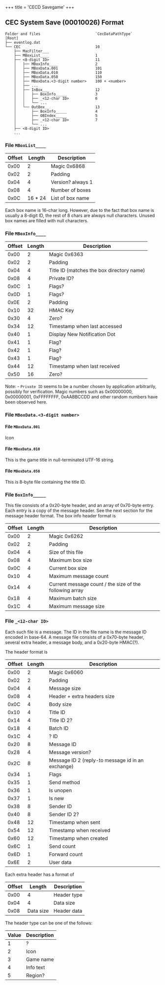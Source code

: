 +++
title = 'CECD Savegame'
+++

<span id="cec-system-save-00010026-format"></span>

## CEC System Save (00010026) Format

    Folder and files                         `CecDataPathType`
    [Root]
    ├── eventlog.dat
    └── CEC                                  10
        ├── MacFilter___
        ├── MBoxList____                     1
        ├── <8-digit ID>                     11
        │   ├── MBoxInfo____                 2
        │   ├── MBoxData.001                 101
        │   ├── MBoxData.010                 110
        │   ├── MBoxData.050                 150
        │   ├── MBoxData.<3-digit number>    100 + <number>
        │   ├── ...
        │   ├── InBox___                     12
        │   │   ├── BoxInfo_____             3
        │   │   ├── _<12-char ID>            6
        │   │   └── ...
        │   └── OutBox__                     13
        │       ├── BoxInfo_____             4
        │       ├── OBIndex_____             5
        │       ├── _<12-char ID>            7
        │       └── ...
        ├── <8-digit ID>
        ...

<span id="file-mboxlist____"></span>

### File `MBoxList____`

| Offset | Length   | Description       |
|--------|----------|-------------------|
| 0x00   | 2        | Magic 0x6868      |
| 0x02   | 2        | Padding           |
| 0x04   | 4        | Version? always 1 |
| 0x08   | 4        | Number of boxes   |
| 0x0C   | 16 \* 24 | List of box name  |

Each box name is 16-char long. However, due to the fact that box name is
usually a 8-digit ID, the rest of 8 chars are always null characters.
Unused box names are filled with null characters.

<span id="file-mboxinfo____"></span>

### File `MBoxInfo____`

| Offset | Length | Description                               |
|--------|--------|-------------------------------------------|
| 0x00   | 2      | Magic 0x6363                              |
| 0x02   | 2      | Padding                                   |
| 0x04   | 4      | Title ID (matches the box directory name) |
| 0x08   | 4      | Private ID?                               |
| 0x0C   | 1      | Flags?                                    |
| 0x0D   | 1      | Flags?                                    |
| 0x0E   | 2      | Padding                                   |
| 0x10   | 32     | HMAC Key                                  |
| 0x30   | 4      | Zero?                                     |
| 0x34   | 12     | Timestamp when last accessed              |
| 0x40   | 1      | Display New Notification Dot              |
| 0x41   | 1      | Flag?                                     |
| 0x42   | 1      | Flag?                                     |
| 0x43   | 1      | Flag?                                     |
| 0x44   | 12     | Timestamp when last received              |
| 0x50   | 16     | Zero?                                     |

Note: - `Private ID` seems to be a number chosen by application
arbitrarily, possibly for verification. Magic numbers such as
0x00000000, 0x00000001, 0xFFFFFFFF, 0xAABBCCDD and other random numbers
have been observed here.

<span id="file-mboxdata.3-digit-number"></span>

### File `MBoxData.<3-digit number>`

<span id="file-mboxdata.001"></span>

#### File `MBoxData.001`

Icon

<span id="file-mboxdata.010"></span>

#### File `MBoxData.010`

This is the game title in null-terminated UTF-16 string.

<span id="file-mboxdata.050"></span>

#### File `MBoxData.050`

This is 8-byte file containing the title ID.

<span id="file-boxinfo_____"></span>

### File `BoxInfo_____`

This file consists of a 0x20-byte header, and an array of 0x70-byte
entry. Each entry is a copy of the message header. See the next section
for the message header format. The box info header format is

| Offset | Length | Description                                             |
|--------|--------|---------------------------------------------------------|
| 0x00   | 2      | Magic 0x6262                                            |
| 0x02   | 2      | Padding                                                 |
| 0x04   | 4      | Size of this file                                       |
| 0x08   | 4      | Maximum box size                                        |
| 0x0C   | 4      | Current box size                                        |
| 0x10   | 4      | Maximum message count                                   |
| 0x14   | 4      | Current message count / the size of the following array |
| 0x18   | 4      | Maximum batch size                                      |
| 0x1C   | 4      | Maximum message size                                    |

<span id="file-_12-char-id"></span>

### File `_<12-char ID>`

Each such file is a message. The ID in the file name is the message ID
encoded in base-64. A message file consists of a 0x70-byte header,
several extra header, a message body, and a 0x20-byte HMAC(?).

The header format is

| Offset | Length | Description                                       |
|--------|--------|---------------------------------------------------|
| 0x00   | 2      | Magic 0x6060                                      |
| 0x02   | 2      | Padding                                           |
| 0x04   | 4      | Message size                                      |
| 0x08   | 4      | Header + extra headers size                       |
| 0x0C   | 4      | Body size                                         |
| 0x10   | 4      | Title ID                                          |
| 0x14   | 4      | Title ID 2?                                       |
| 0x18   | 4      | Batch ID                                          |
| 0x1C   | 4      | ? ID                                              |
| 0x20   | 8      | Message ID                                        |
| 0x28   | 4      | Message version?                                  |
| 0x2C   | 8      | Message ID 2 (reply-to message id in an exchange) |
| 0x34   | 1      | Flags                                             |
| 0x35   | 1      | Send method                                       |
| 0x36   | 1      | Is unopen                                         |
| 0x37   | 1      | Is new                                            |
| 0x38   | 8      | Sender ID                                         |
| 0x40   | 8      | Sender ID 2?                                      |
| 0x48   | 12     | Timestamp when sent                               |
| 0x54   | 12     | Timestamp when received                           |
| 0x60   | 12     | Timestamp when created                            |
| 0x6C   | 1      | Send count                                        |
| 0x6D   | 1      | Forward count                                     |
| 0x6E   | 2      | User data                                         |

Each extra header has a format of

| Offset | Length    | Description |
|--------|-----------|-------------|
| 0x00   | 4         | Header type |
| 0x04   | 4         | Data size   |
| 0x08   | Data size | Header data |

The header type can be one of the follows:

| Value | Description |
|-------|-------------|
| 1     | ?           |
| 2     | Icon        |
| 3     | Game name   |
| 4     | Info text   |
| 5     | Region?     |
